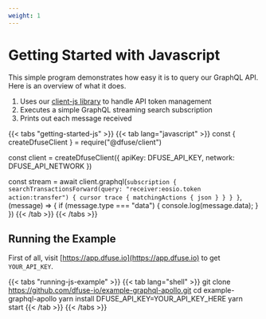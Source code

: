 ```yaml
---
weight: 1
---
```


# Getting Started with Javascript

This simple program demonstrates how easy it is to query our GraphQL API. Here is an overview of what it does.

1. Uses our [client-js library](https://github.com/dfuse-io/client-js) to handle API token management
1. Executes a simple GraphQL streaming search subscription
1. Prints out each message received

{{< tabs "getting-started-js" >}}
{{< tab lang="javascript" >}}
const { createDfuseClient } = require("@dfuse/client")

const client = createDfuseClient({
  apiKey: DFUSE_API_KEY,
  network: DFUSE_API_NETWORK
})

const stream = await client.graphql(`
  subscription {
    searchTransactionsForward(query: "receiver:eosio.token action:transfer") {
      cursor
      trace {
        matchingActions {
          json
        }
      }
    }
  }
`, (message) => {
  if (message.type === "data") {
    console.log(message.data);
  }
})
{{< /tab >}}
{{< /tabs >}}

## Running the Example

First of all, visit [https://app.dfuse.io](https://app.dfuse.io) to get `YOUR_API_KEY`.

{{< tabs "running-js-example" >}}
{{< tab lang="shell" >}}
git clone https://github.com/dfuse-io/example-graphql-apollo.git
cd example-graphql-apollo
yarn install
DFUSE_API_KEY=YOUR_API_KEY_HERE yarn start
{{< /tab >}}
{{< /tabs >}}

<!-- Hiding these links for now, because they are all specific to EOSIO -->
<!-- ## Useful Links

- GitHub: [@dfuse/client](https://github.com/dfuse-io/client-js) -->
<!-- - Docs: [dfuse Search query language](#dfuse-query-language) -->
<!-- - On mainnet: [GraphiQL](https://mainnet.eos.dfuse.io/graphiql/) A graphic graphql editor and API documentation browser. -->
<!-- - GitHub: [Stream action rates example](https://github.com/dfuse-io/example-stream-action-rates) This example demonstrates how to use the dfuse GraphQL APIs in a React application to livestream the average rates from the top actions. A live demo is available [here](http://labs.dfuse.io/livesearch-example/) -->